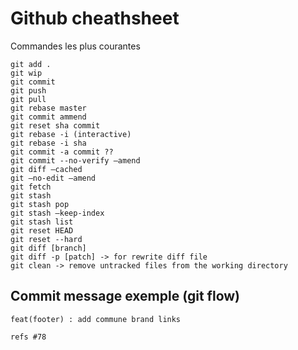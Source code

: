 # Github cheathsheet

Commandes les plus courantes
```
git add .
git wip
git commit
git push
git pull
git rebase master
git commit ammend
git reset sha commit
git rebase -i (interactive)
git rebase -i sha
git commit -a commit ??
git commit --no-verify —amend
git diff —cached
git —no-edit —amend
git fetch
git stash
git stash pop
git stash —keep-index
git stash list
git reset HEAD
git reset --hard
git diff [branch]
git diff -p [patch] -> for rewrite diff file
git clean -> remove untracked files from the working directory

```

## Commit message exemple (git flow)
```
feat(footer) : add commune brand links

refs #78
```
